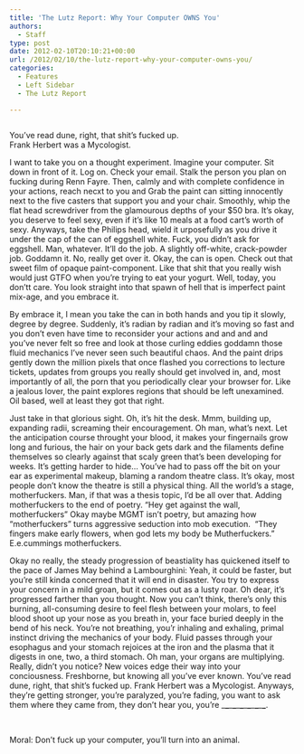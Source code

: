 ```yaml
---
title: 'The Lutz Report: Why Your Computer OWNS You'
authors: 
  - Staff
type: post
date: 2012-02-10T20:10:21+00:00
url: /2012/02/10/the-lutz-report-why-your-computer-owns-you/
categories:
  - Features
  - Left Sidebar
  - The Lutz Report

---
```

<div id="attachment_1186" style="width: 310px" class="wp-caption alignright">
  <a href="http://www.reedquest.org/2012/01/the-lutz-report/lutz-report/" rel="attachment wp-att-1186"><img class="size-medium wp-image-1186" title="Lutz Report" src="https://i2.wp.com/www.reedquest.org/wp-content/uploads/2012/01/Lutz-Report-300x121.jpg?resize=300%2C121" alt="" data-recalc-dims="1" /></a>
  
  <p class="wp-caption-text">
    You’ve read dune, right, that shit’s fucked up. Frank Herbert was a Mycologist.
  </p>
</div>

I want to take you on a thought experiment. Imagine your computer. Sit down in front of it. Log on. Check your email. Stalk the person you plan on fucking during Renn Fayre. Then, calmly and with complete confidence in your actions, reach necxt to you and Grab the paint can sitting innocently next to the five casters that support you and your chair. Smoothly, whip the flat head screwdriver from the glamourous depths of your $50 bra. It’s okay, you deserve to feel sexy, even if it’s like 10 meals at a food cart’s worth of sexy. Anyways, take the Philips head, wield it urposefully as you drive it under the cap of the can of eggshell white. Fuck, you didn’t ask for eggshell. Man, whatever. It’ll do the job. A slightly off-white, crack-powder job. Goddamn it. No, really get over it. Okay, the can is open. Check out that sweet film of opaque paint-component. Like that shit that you really wish would just GTFO when you’re trying to eat your yogurt. Well, today, you don’tt care. You look straight into that spawn of hell that is imperfect paint mix-age, and you embrace it.

By embrace it, I mean you take the can in both hands and you tip it slowly, degree by degree. Suddenly, it’s radian by radian and it’s moving so fast and you don’t even have time to reconsider your actions and and and and you’ve never felt so free and look at those curling eddies goddamn those fluid mechanics I’ve never seen such beautiful chaos. And the paint drips gently down the million pixels that once flashed you corrections to lecture tickets, updates from groups you really should get involved in, and, most importantly of all, the porn that you periodically clear your browser for. Like a jealous lover, the paint explores regions that should be left unexamined. Oil based, well at least they got that right.

Just take in that glorious sight. Oh, it’s hit the desk. Mmm, building up, expanding radii, screaming their encouragement. Oh man, what’s next. Let the anticipation course throught your blood, it makes your fingernails grow long and furious, the hair on your back gets dark and the filaments define themselves so clearly against that scaly green that’s been developing for weeks. It’s getting harder to hide… You’ve had to pass off the bit on your ear as experimental makeup, blaming a random theatre class. It’s okay, most people don’t know the theatre is still a physical thing. All the world’s a stage, motherfuckers. Man, if that was a thesis topic, I’d be all over that. Adding motherfuckers to the end of poetry. “Hey get against the wall, motherfuckers” Okay maybe MGMT isn’t poetry, but amazing how “motherfuckers” turns aggressive seduction into mob execution.  “They fingers make early flowers, when god lets my body be Mutherfuckers.” E.e.cummings motherfuckers.

Okay no really, the steady progression of beastiality has quickened itself to the pace of James May behind a Lambourghini: Yeah, it could be faster, but you’re still kinda concerned that it will end in disaster. You try to express your concern in a mild groan, but it comes out as a lusty roar. Oh dear, it’s progressed farther than you thought. Now you can’t think, there’s only this burning, all-consuming desire to feel flesh between your molars, to feel blood shoot up your nose as you breath in, your face buried deeply in the bend of his neck. You’re not breathing, you’r inhaling and exhaling, primal instinct driving the mechanics of your body. Fluid passes through your esophagus and your stomach rejoices at the iron and the plasma that it digests in one, two, a third stomach. Oh man, your organs are multiplying. Really, didn’t you notice? New voices edge their way into your conciousness. Freshborne, but knowing all you’ve ever known. You’ve read dune, right, that shit’s fucked up. Frank Herbert was a Mycologist. Anyways, they’re getting stronger, you’re paralyzed, you’re fading, you want to ask them where they came from, they don’t hear you, you’re \___\___\___\___\___\___\___\___\___\___\___\___.

&nbsp;

Moral: Don’t fuck up your computer, you’ll turn into an animal.